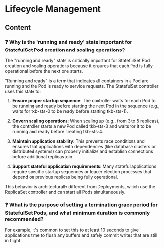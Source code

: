 # Lifecycle Management

## Content

### ❓ Why is the 'running and ready' state important for StatefulSet Pod creation and scaling operations?
The "running and ready" state is critically important for StatefulSet Pod creation and scaling operations because it ensures that each Pod is fully operational before the next one starts. 

"Running and ready" is a term that indicates all containers in a Pod are running and the Pod is ready to service requests. The StatefulSet controller uses this state to:

1. **Ensure proper startup sequence**: The controller waits for each Pod to be running and ready before starting the next Pod in the sequence (e.g., waits for tkb-sts-0 to be ready before starting tkb-sts-1).

2. **Govern scaling operations**: When scaling up (e.g., from 3 to 5 replicas), the controller starts a new Pod called tkb-sts-3 and waits for it to be running and ready before creating tkb-sts-4.

3. **Maintain application stability**: This prevents race conditions and ensures that applications with dependencies (like database clusters or distributed systems) can properly initialize and establish connections before additional replicas join.

4. **Support stateful application requirements**: Many stateful applications require specific startup sequences or leader election processes that depend on previous replicas being fully operational.

This behavior is architecturally different from Deployments, which use the ReplicaSet controller and can start all Pods simultaneously.

### ❓ What is the purpose of setting a termination grace period for StatefulSet Pods, and what minimum duration is commonly recommended?
For example, it's common to set this to at least 10 seconds to give applications time to flush any buffers and safely commit writes that are still in flight.

